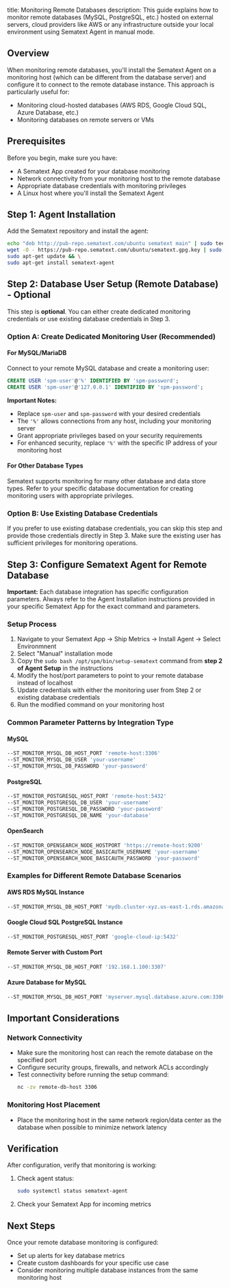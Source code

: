 title: Monitoring Remote Databases
description: This guide explains how to monitor remote databases (MySQL, PostgreSQL, etc.) hosted on external servers, cloud providers like AWS or any infrastructure outside your local environment using Sematext Agent in manual mode.

## Overview

When monitoring remote databases, you'll install the Sematext Agent on a monitoring host (which can be different from the database server) and configure it to connect to the remote database instance. This approach is particularly useful for:

- Monitoring cloud-hosted databases (AWS RDS, Google Cloud SQL, Azure Database, etc.)
- Monitoring databases on remote servers or VMs

## Prerequisites

Before you begin, make sure you have:

- A Sematext App created for your database monitoring
- Network connectivity from your monitoring host to the remote database
- Appropriate database credentials with monitoring privileges
- A Linux host where you'll install the Sematext Agent

## Step 1: Agent Installation

Add the Sematext repository and install the agent:

```bash
echo "deb http://pub-repo.sematext.com/ubuntu sematext main" | sudo tee /etc/apt/sources.list.d/sematext.list > /dev/null && \
wget -O - https://pub-repo.sematext.com/ubuntu/sematext.gpg.key | sudo apt-key add - && \
sudo apt-get update && \
sudo apt-get install sematext-agent
```

## Step 2: Database User Setup (Remote Database) - Optional

This step is **optional**. You can either create dedicated monitoring credentials or use existing database credentials in Step 3.

### Option A: Create Dedicated Monitoring User (Recommended)

#### For MySQL/MariaDB

Connect to your remote MySQL database and create a monitoring user:

```sql
CREATE USER 'spm-user'@'%' IDENTIFIED BY 'spm-password';
CREATE USER 'spm-user'@'127.0.0.1' IDENTIFIED BY 'spm-password';
```

**Important Notes:**
- Replace `spm-user` and `spm-password` with your desired credentials
- The `'%'` allows connections from any host, including your monitoring server
- Grant appropriate privileges based on your security requirements
- For enhanced security, replace `'%'` with the specific IP address of your monitoring host

#### For Other Database Types

Sematext supports monitoring for many other database and data store types. Refer to your specific database documentation for creating monitoring users with appropriate privileges.

### Option B: Use Existing Database Credentials

If you prefer to use existing database credentials, you can skip this step and provide those credentials directly in Step 3. Make sure the existing user has sufficient privileges for monitoring operations.

## Step 3: Configure Sematext Agent for Remote Database

**Important:** Each database integration has specific configuration parameters. Always refer to the Agent Installation instructions provided in your specific Sematext App for the exact command and parameters.

### Setup Process

1. Navigate to your Sematext App → Ship Metrics → Install Agent → Select Environmnent 
2. Select "Manual" installation mode
3. Copy the `sudo bash /opt/spm/bin/setup-sematext` command from **step 2 of Agent Setup** in the instructions
4. Modify the host/port parameters to point to your remote database instead of localhost
5. Update credentials with either the monitoring user from Step 2 or existing database credentials
6. Run the modified command on your monitoring host

### Common Parameter Patterns by Integration Type

#### MySQL
```bash
--ST_MONITOR_MYSQL_DB_HOST_PORT 'remote-host:3306'
--ST_MONITOR_MYSQL_DB_USER 'your-username'
--ST_MONITOR_MYSQL_DB_PASSWORD 'your-password'
```

#### PostgreSQL
```bash
--ST_MONITOR_POSTGRESQL_HOST_PORT 'remote-host:5432'
--ST_MONITOR_POSTGRESQL_DB_USER 'your-username'
--ST_MONITOR_POSTGRESQL_DB_PASSWORD 'your-password'
--ST_MONITOR_POSTGRESQL_DB_NAME 'your-database'
```

#### OpenSearch
```bash
--ST_MONITOR_OPENSEARCH_NODE_HOSTPORT 'https://remote-host:9200'
--ST_MONITOR_OPENSEARCH_NODE_BASICAUTH_USERNAME 'your-username'
--ST_MONITOR_OPENSEARCH_NODE_BASICAUTH_PASSWORD 'your-password'
```

### Examples for Different Remote Database Scenarios

#### AWS RDS MySQL Instance
```bash
--ST_MONITOR_MYSQL_DB_HOST_PORT 'mydb.cluster-xyz.us-east-1.rds.amazonaws.com:3306'
```

#### Google Cloud SQL PostgreSQL Instance  
```bash
--ST_MONITOR_POSTGRESQL_HOST_PORT 'google-cloud-ip:5432'
```

#### Remote Server with Custom Port
```bash
--ST_MONITOR_MYSQL_DB_HOST_PORT '192.168.1.100:3307'
```

#### Azure Database for MySQL
```bash
--ST_MONITOR_MYSQL_DB_HOST_PORT 'myserver.mysql.database.azure.com:3306'
```

## Important Considerations

### Network Connectivity
- Make sure the monitoring host can reach the remote database on the specified port
- Configure security groups, firewalls, and network ACLs accordingly
- Test connectivity before running the setup command:
  ```bash
  nc -zv remote-db-host 3306
  ```

### Monitoring Host Placement
- Place the monitoring host in the same network region/data center as the database when possible to minimize network latency

## Verification

After configuration, verify that monitoring is working:

1. Check agent status:
   ```bash
   sudo systemctl status sematext-agent
   ```

2. Check your Sematext App for incoming metrics

## Next Steps

Once your remote database monitoring is configured:

- Set up alerts for key database metrics
- Create custom dashboards for your specific use case  
- Consider monitoring multiple database instances from the same monitoring host
